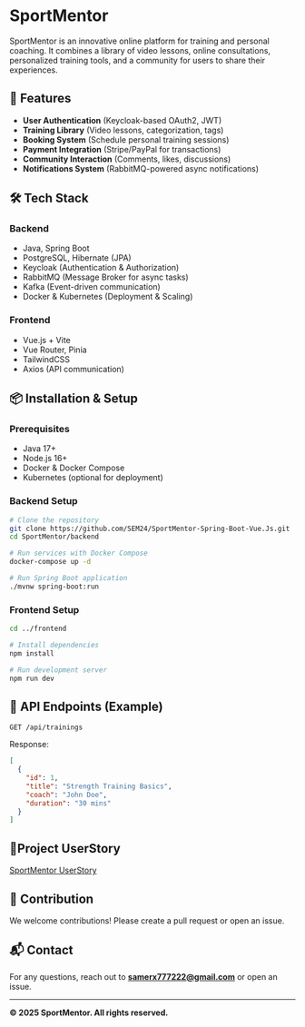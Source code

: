 # SportMentor

SportMentor is an innovative online platform for training and personal coaching. It combines a library of video lessons, online consultations, personalized training tools, and a community for users to share their experiences.

## 🚀 Features
- **User Authentication** (Keycloak-based OAuth2, JWT)
- **Training Library** (Video lessons, categorization, tags)
- **Booking System** (Schedule personal training sessions)
- **Payment Integration** (Stripe/PayPal for transactions)
- **Community Interaction** (Comments, likes, discussions)
- **Notifications System** (RabbitMQ-powered async notifications)

## 🛠 Tech Stack
### **Backend**
- Java, Spring Boot
- PostgreSQL, Hibernate (JPA)
- Keycloak (Authentication & Authorization)
- RabbitMQ (Message Broker for async tasks)
- Kafka (Event-driven communication)
- Docker & Kubernetes (Deployment & Scaling)

### **Frontend**
- Vue.js + Vite
- Vue Router, Pinia
- TailwindCSS
- Axios (API communication)

## 📦 Installation & Setup
### Prerequisites
- Java 17+
- Node.js 16+
- Docker & Docker Compose
- Kubernetes (optional for deployment)

### **Backend Setup**
```bash
# Clone the repository
git clone https://github.com/SEM24/SportMentor-Spring-Boot-Vue.Js.git
cd SportMentor/backend

# Run services with Docker Compose
docker-compose up -d

# Run Spring Boot application
./mvnw spring-boot:run
```

### **Frontend Setup**
```bash
cd ../frontend

# Install dependencies
npm install

# Run development server
npm run dev
```

## 📡 API Endpoints (Example)
```http
GET /api/trainings
```
Response:
```json
[
  {
    "id": 1,
    "title": "Strength Training Basics",
    "coach": "John Doe",
    "duration": "30 mins"
  }
]
```

## 📌Project UserStory
[SportMentor UserStory](https://github.com/users/SEM24/projects/8/views/1)
## 📢 Contribution
We welcome contributions! Please create a pull request or open an issue.

## 📬 Contact
For any questions, reach out to **samerx777222@gmail.com** or open an issue.

---
**© 2025 SportMentor. All rights reserved.**
